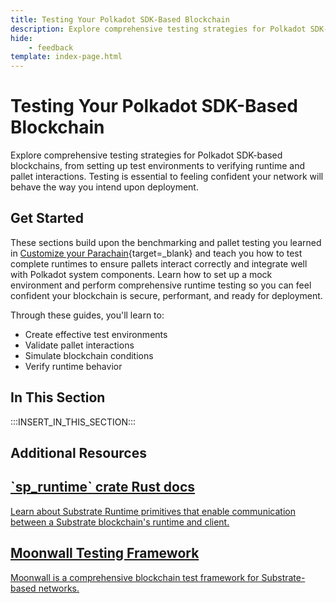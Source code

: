 ```yaml
---
title: Testing Your Polkadot SDK-Based Blockchain
description: Explore comprehensive testing strategies for Polkadot SDK-based blockchains, from setting up test environments to verifying runtime and pallet interactions.
hide: 
    - feedback
template: index-page.html
---
```


# Testing Your Polkadot SDK-Based Blockchain

Explore comprehensive testing strategies for Polkadot SDK-based blockchains, from setting up test environments to verifying runtime and pallet interactions. Testing is essential to feeling confident your network will behave the way you intend upon deployment. 

## Get Started

These sections build upon the benchmarking and pallet testing you learned in [Customize your Parachain](/develop/parachains/customize-parachain/){target=\_blank} and teach you how to test complete runtimes to ensure pallets interact correctly and integrate well with Polkadot system components. Learn how to set up a mock environment and perform comprehensive runtime testing so you can feel confident your blockchain is secure, performant, and ready for deployment. 

Through these guides, you'll learn to:

- Create effective test environments
- Validate pallet interactions
- Simulate blockchain conditions
- Verify runtime behavior

## In This Section

:::INSERT_IN_THIS_SECTION:::

## Additional Resources

<div class="subsection-wrapper">
  <div class="card">
    <a href="https://paritytech.github.io/polkadot-sdk/master/sp_runtime/" target="_blank">
      <h2 class="title">`sp_runtime` crate Rust docs</h2>
      <p class="description">Learn about Substrate Runtime primitives that enable communication between a Substrate blockchain's runtime and client.</p>
    </a>
  </div>
    <div class="card">
    <a href="https://github.com/Moonsong-Labs/moonwall" target="_blank">
      <h2 class="title">Moonwall Testing Framework</h2>
      <p class="description">Moonwall is a comprehensive blockchain test framework for Substrate-based networks.</p>
    </a>
  </div>
</div>